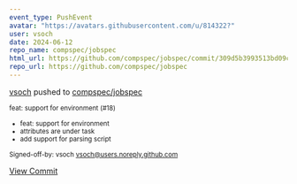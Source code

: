 ```yaml
---
event_type: PushEvent
avatar: "https://avatars.githubusercontent.com/u/814322?"
user: vsoch
date: 2024-06-12
repo_name: compspec/jobspec
html_url: https://github.com/compspec/jobspec/commit/309d5b3993513bd09ccfc9a8bb950e4af7abe5be
repo_url: https://github.com/compspec/jobspec
---
```


<a href='https://github.com/vsoch' target='_blank'>vsoch</a> pushed to <a href='https://github.com/compspec/jobspec' target='_blank'>compspec/jobspec</a>

<small>feat: support for environment (#18)

* feat: support for environment
* attributes are under task
* add support for parsing script

Signed-off-by: vsoch <vsoch@users.noreply.github.com></small>

<a href='https://github.com/compspec/jobspec/commit/309d5b3993513bd09ccfc9a8bb950e4af7abe5be' target='_blank'>View Commit</a>
